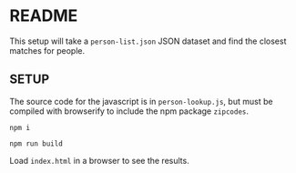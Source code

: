 # README

This setup will take a `person-list.json` JSON dataset and find the closest matches for people.

## SETUP
The source code for the javascript is in `person-lookup.js`, but must be compiled with browserify to include the npm package `zipcodes`.

```
npm i
```

```
npm run build
```

Load `index.html` in a browser to see the results.
